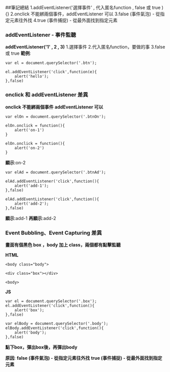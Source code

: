 ##筆記總結
1.addEventListener('選擇事件' , 代入匿名function , false 或 true ){}
2.onclick 不能綁兩個事件，addEventListener 可以
3.false (事件氣泡) - 從指定元素往外找
4.true (事件捕捉) - 從最外面找到指定元素

### addEventListener - 事件監聽

**addEventListener('1' , 2 , 3)**
1.選擇事件
2.代入匿名function，要做的事
3.false 或 true
**範例**:
```
var el = document.querySelector('.btn');

el.addEventListener('click',function(e){
    alert('hello');
},false)
```

### onclick 和 addEventListener 差異

**onclick 不能綁兩個事件**
**addEventListener 可以**

```
var elOn = document.querySelector('.btnOn');

elOn.onclick = function(){
    alert('on-1')
}

elOn.onclick = function(){
    alert('on-2')
}
```
**顯示**:on-2
```
var elAd = document.querySelector('.btnAd');

elAd.addEventListener('click',function(){
    alert('add-1');
},false)

elAd.addEventListener('click',function(){
    alert('add-2');
},false)
```
**顯示**:add-1
**再顯示**:add-2


### Event Bubbling、Event Capturing 差異
**畫面有個黑色 box ，body 加上 class，兩個都有點擊監聽**

**HTML**
```
<body class="body">

<div class="box"></div>

<body>
```

**JS**
```
var el = document.querySelector('.box');
el.addEventListener('click',function(){
    alert('box');
},false)

var elBody = document.querySelector('.body');
elBody.addEventListener('click',function(){
    alert('body');
},false)
```
**點下box，彈出box後，再彈出body**

**原因**:
**false (事件氣泡) - 從指定元素往外找**
**true (事件捕捉) - 從最外面找到指定元素**